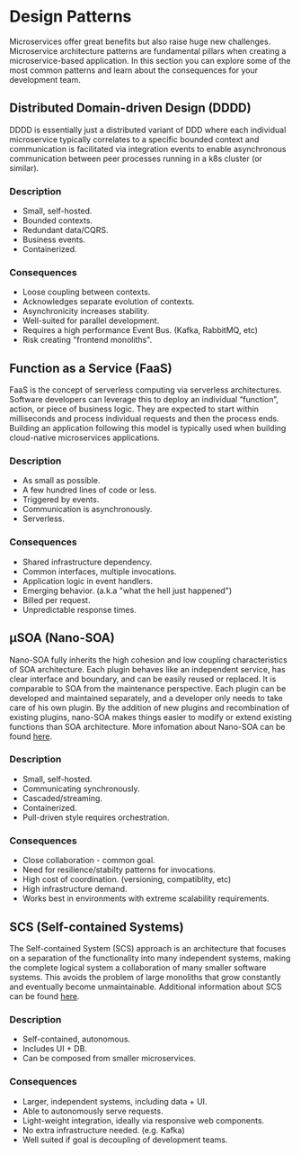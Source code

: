 Design Patterns
======================

Microservices offer great benefits but also raise huge new challenges. Microservice architecture patterns are fundamental pillars when creating a microservice-based application. In this section you can explore some of the most common patterns and learn about the consequences for your development team. 

## Distributed Domain-driven Design (DDDD)
DDDD is essentially just a distributed variant of DDD where each individual microservice typically correlates to a specific bounded context and communication is facilitated via integration events to enable asynchronous communication between peer processes running in a k8s cluster (or similar).

### Description
* Small, self-hosted.
* Bounded contexts.
* Redundant data/CQRS.
* Business events.
* Containerized.

### Consequences
* Loose coupling between contexts.
* Acknowledges separate evolution of contexts.
* Asynchronicity increases stability.
* Well-suited for parallel development.
* Requires a high performance Event Bus. (Kafka, RabbitMQ, etc)
* Risk creating "frontend monoliths". 

## Function as a Service (FaaS)
FaaS is the concept of serverless computing via serverless architectures. Software developers can leverage this to deploy an individual “function”, action, or piece of business logic. They are expected to start within milliseconds and process individual requests and then the process ends. Building an application following this model is typically used when building cloud-native microservices applications.

### Description
* As small as possible.
* A few hundred lines of code or less.
* Triggered by events.
* Communication is asynchronously.
* Serverless.

### Consequences
* Shared infrastructure dependency.
* Common interfaces, multiple invocations.
* Application logic in event handlers.
* Emerging behavior. (a.k.a "what the hell just happened")
* Billed per request.
* Unpredictable response times.

## μSOA (Nano-SOA)
Nano-SOA fully inherits the high cohesion and low coupling characteristics of SOA architecture. Each plugin behaves like an independent service, has clear interface and boundary, and can be easily reused or replaced. It is comparable to SOA from the maintenance perspective. Each plugin can be developed and maintained separately, and a developer only needs to take care of his own plugin. By the addition of new plugins and recombination of existing plugins, nano-SOA makes things easier to modify or extend existing functions than SOA architecture. More infomation about Nano-SOA can be found [here](http://baiy.cn/doc/byasp/mSOA_en.htm).

### Description
* Small, self-hosted.
* Communicating synchronously.
* Cascaded/streaming.
* Containerized.
* Pull-driven style requires orchestration.

### Consequences
* Close collaboration - common goal.
* Need for resilience/stabilty patterns for invocations.
* High cost of coordination. (versioning, compatiblity, etc)
* High infrastructure demand.
* Works best in environments with extreme scalability requirements.

## SCS (Self-contained Systems)
The Self-contained System (SCS) approach is an architecture that focuses on a separation of the functionality into many independent systems, making the complete logical system a collaboration of many smaller software systems. This avoids the problem of large monoliths that grow constantly and eventually become unmaintainable. Additional information about SCS can be found [here](http://scs-architecture.org/index.html).

### Description
* Self-contained, autonomous.
* Includes UI + DB.
* Can be composed from smaller microservices.

### Consequences
* Larger, independent systems, including data + UI.
* Able to autonomously serve requests.
* Light-weight integration, ideally via responsive web components.
* No extra infrastructure needed. (e.g. Kafka)
* Well suited if goal is decoupling of development teams.